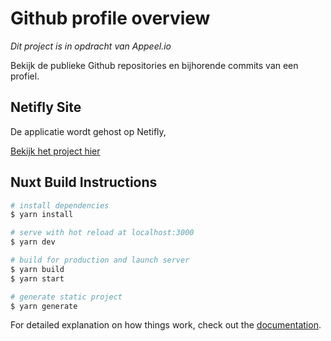 # Github profile overview 
_Dit project is in opdracht van Appeel.io_

Bekijk de publieke Github repositories en bijhorende commits van een profiel. 

## Netifly Site
De applicatie wordt gehost op Netifly,

[Bekijk het project hier](https://git-profile-overview.netlify.app/)


## Nuxt Build Instructions

```bash
# install dependencies
$ yarn install

# serve with hot reload at localhost:3000
$ yarn dev

# build for production and launch server
$ yarn build
$ yarn start

# generate static project
$ yarn generate
```

For detailed explanation on how things work, check out the [documentation](https://nuxtjs.org).

